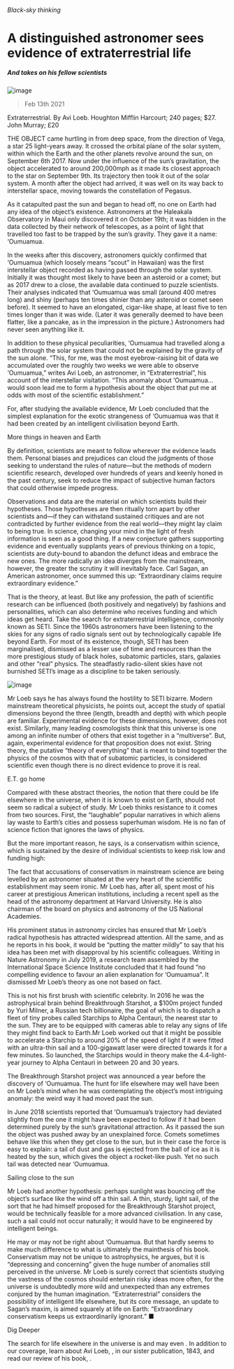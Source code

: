 ###### Black-sky thinking
# A distinguished astronomer sees evidence of extraterrestrial life 
##### And takes on his fellow scientists 
![image](images/20210213_BKP004_0.jpg) 
> Feb 13th 2021 

Extraterrestrial. By Avi Loeb. Houghton Mifflin Harcourt; 240 pages; $27. John Murray; £20

THE OBJECT came hurtling in from deep space, from the direction of Vega, a star 25 light-years away. It crossed the orbital plane of the solar system, within which the Earth and the other planets revolve around the sun, on September 6th 2017. Now under the influence of the sun’s gravitation, the object accelerated to around 200,000mph as it made its closest approach to the star on September 9th. Its trajectory then took it out of the solar system. A month after the object had arrived, it was well on its way back to interstellar space, moving towards the constellation of Pegasus. 


As it catapulted past the sun and began to head off, no one on Earth had any idea of the object’s existence. Astronomers at the Haleakala Observatory in Maui only discovered it on October 19th; it was hidden in the data collected by their network of telescopes, as a point of light that travelled too fast to be trapped by the sun’s gravity. They gave it a name: ‘Oumuamua.

In the weeks after this discovery, astronomers quickly confirmed that ‘Oumuamua (which loosely means “scout” in Hawaiian) was the first interstellar object recorded as having passed through the solar system. Initially it was thought most likely to have been an asteroid or a comet; but as 2017 drew to a close, the available data continued to puzzle scientists. Their analyses indicated that ‘Oumuamua was small (around 400 metres long) and shiny (perhaps ten times shinier than any asteroid or comet seen before). It seemed to have an elongated, cigar-like shape, at least five to ten times longer than it was wide. (Later it was generally deemed to have been flatter, like a pancake, as in the impression in the picture.) Astronomers had never seen anything like it. 

In addition to these physical peculiarities, ‘Oumuamua had travelled along a path through the solar system that could not be explained by the gravity of the sun alone. “This, for me, was the most eyebrow-raising bit of data we accumulated over the roughly two weeks we were able to observe ‘Oumuamua,” writes Avi Loeb, an astronomer, in “Extraterrestrial”, his account of the interstellar visitation. “This anomaly about ‘Oumuamua…would soon lead me to form a hypothesis about the object that put me at odds with most of the scientific establishment.”

For, after studying the available evidence, Mr Loeb concluded that the simplest explanation for the exotic strangeness of ‘Oumuamua was that it had been created by an intelligent civilisation beyond Earth. 
More things in heaven and Earth

By definition, scientists are meant to follow wherever the evidence leads them. Personal biases and prejudices can cloud the judgments of those seeking to understand the rules of nature—but the methods of modern scientific research, developed over hundreds of years and keenly honed in the past century, seek to reduce the impact of subjective human factors that could otherwise impede progress. 

Observations and data are the material on which scientists build their hypotheses. Those hypotheses are then ritually torn apart by other scientists and—if they can withstand sustained critiques and are not contradicted by further evidence from the real world—they might lay claim to being true. In science, changing your mind in the light of fresh information is seen as a good thing. If a new conjecture gathers supporting evidence and eventually supplants years of previous thinking on a topic, scientists are duty-bound to abandon the defunct ideas and embrace the new ones. The more radically an idea diverges from the mainstream, however, the greater the scrutiny it will inevitably face. Carl Sagan, an American astronomer, once summed this up: “Extraordinary claims require extraordinary evidence.”

That is the theory, at least. But like any profession, the path of scientific research can be influenced (both positively and negatively) by fashions and personalities, which can also determine who receives funding and which ideas get heard. Take the search for extraterrestrial intelligence, commonly known as SETI. Since the 1960s astronomers have been listening to the skies for any signs of radio signals sent out by technologically capable life beyond Earth. For most of its existence, though, SETI has been marginalised, dismissed as a lesser use of time and resources than the more prestigious study of black holes, subatomic particles, stars, galaxies and other “real” physics. The steadfastly radio-silent skies have not burnished SETI’s image as a discipline to be taken seriously. 
![image](images/20210213_BKP006_0.jpg) 


Mr Loeb says he has always found the hostility to SETI bizarre. Modern mainstream theoretical physicists, he points out, accept the study of spatial dimensions beyond the three (length, breadth and depth) with which people are familiar. Experimental evidence for these dimensions, however, does not exist. Similarly, many leading cosmologists think that this universe is one among an infinite number of others that exist together in a “multiverse”. But, again, experimental evidence for that proposition does not exist. String theory, the putative “theory of everything” that is meant to bind together the physics of the cosmos with that of subatomic particles, is considered scientific even though there is no direct evidence to prove it is real.
E.T. go home

Compared with these abstract theories, the notion that there could be life elsewhere in the universe, when it is known to exist on Earth, should not seem so radical a subject of study. Mr Loeb thinks resistance to it comes from two sources. First, the “laughable” popular narratives in which aliens lay waste to Earth’s cities and possess superhuman wisdom. He is no fan of science fiction that ignores the laws of physics.

But the more important reason, he says, is a conservatism within science, which is sustained by the desire of individual scientists to keep risk low and funding high:


The fact that accusations of conservatism in mainstream science are being levelled by an astronomer situated at the very heart of the scientific establishment may seem ironic. Mr Loeb has, after all, spent most of his career at prestigious American institutions, including a recent spell as the head of the astronomy department at Harvard University. He is also chairman of the board on physics and astronomy of the US National Academies. 

His prominent status in astronomy circles has ensured that Mr Loeb’s radical hypothesis has attracted widespread attention. All the same, and as he reports in his book, it would be “putting the matter mildly” to say that his idea has been met with disapproval by his scientific colleagues. Writing in Nature Astronomy in July 2019, a research team assembled by the International Space Science Institute concluded that it had found “no compelling evidence to favour an alien explanation for ‘Oumuamua”. It dismissed Mr Loeb’s theory as one not based on fact.

This is not his first brush with scientific celebrity. In 2016 he was the astrophysical brain behind Breakthrough Starshot, a $100m project funded by Yuri Milner, a Russian tech billionaire, the goal of which is to dispatch a fleet of tiny probes called Starchips to Alpha Centauri, the nearest star to the sun. They are to be equipped with cameras able to relay any signs of life they might find back to Earth.Mr Loeb worked out that it might be possible to accelerate a Starchip to around 20% of the speed of light if it were fitted with an ultra-thin sail and a 100-gigawatt laser were directed towards it for a few minutes. So launched, the Starchips would in theory make the 4.4-light-year journey to Alpha Centauri in between 20 and 30 years.

The Breakthrough Starshot project was announced a year before the discovery of ‘Oumuamua. The hunt for life elsewhere may well have been on Mr Loeb’s mind when he was contemplating the object’s most intriguing anomaly: the weird way it had moved past the sun.

In June 2018 scientists reported that ‘Oumuamua’s trajectory had deviated slightly from the one it might have been expected to follow if it had been determined purely by the sun’s gravitational attraction. As it passed the sun the object was pushed away by an unexplained force. Comets sometimes behave like this when they get close to the sun, but in their case the force is easy to explain: a tail of dust and gas is ejected from the ball of ice as it is heated by the sun, which gives the object a rocket-like push. Yet no such tail was detected near ‘Oumuamua.
Sailing close to the sun

Mr Loeb had another hypothesis: perhaps sunlight was bouncing off the object’s surface like the wind off a thin sail. A thin, sturdy, light sail, of the sort that he had himself proposed for the Breakthrough Starshot project, would be technically feasible for a more advanced civilisation. In any case, such a sail could not occur naturally; it would have to be engineered by intelligent beings.

He may or may not be right about ‘Oumuamua. But that hardly seems to make much difference to what is ultimately the mainthesis of his book. Conservatism may not be unique to astrophysics, he argues, but it is “depressing and concerning” given the huge number of anomalies still perceived in the universe. Mr Loeb is surely correct that scientists studying the vastness of the cosmos should entertain risky ideas more often, for the universe is undoubtedly more wild and unexpected than any extremes conjured by the human imagination. “Extraterrestrial” considers the possibility of intelligent life elsewhere, but its core message, an update to Sagan’s maxim, is aimed squarely at life on Earth: “Extraordinary conservatism keeps us extraordinarily ignorant.” ■

Dig Deeper

The search for life elsewhere in the universe is  and may even . In addition to our coverage, learn about Avi Loeb, , in our sister publication, 1843, and read our review of his book, .
